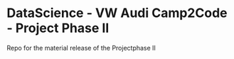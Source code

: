 # DataScience - VW Audi Camp2Code - Project Phase II

Repo for the material release of the Projectphase II